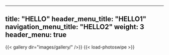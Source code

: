 
---
title: "HELLO"
header_menu_title: "HELLO1"
navigation_menu_title: "HELLO2"
weight: 3
header_menu: true
---

{{< gallery dir="images/gallery/" />}} {{< load-photoswipe >}}

